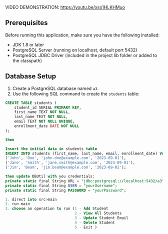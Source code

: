 
VIDEO DEMONSTRATION: https://youtu.be/xso1HLKHMuo

## Prerequisites

Before running this application, make sure you have the following installed:
- JDK 1.8 or later
- PostgreSQL Server (running on localhost, default port 5432)
- PostgreSQL JDBC Driver (included in the project lib folder or added to the classpath)

## Database Setup

1. Create a PostgreSQL database named `a3`.
2. Use the following SQL command to create the `students` table:

```sql
CREATE TABLE students (
    student_id SERIAL PRIMARY KEY,
    first_name TEXT NOT NULL,
    last_name TEXT NOT NULL,
    email TEXT NOT NULL UNIQUE,
    enrollment_date DATE NOT NULL
);

then

Insert the initial data in students table
INSERT INTO students (first_name, last_name, email, enrollment_date) VALUES
('John', 'Doe', 'john.doe@example.com', '2023-09-01'),
('Jane', 'Smith', 'jane.smith@example.com', '2023-09-01'),
('Jim', 'Beam', 'jim.beam@example.com', '2023-09-02');

then update DBUtil with you credentials:
private static final String URL = "jdbc:postgresql://localhost:5432/a3";
private static final String USER = "yourUsername";
private static final String PASSWORD = "yourPassword";

1. direct into src>main
2. run main
3. choose an operation to run (1 - Add Student
                               2 - View All Students
                               3 - Update Student Email
                               4 - Delete Student
                               5 - Exit )


